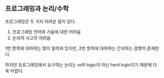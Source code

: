 
## 프로그래밍과 논리/수학

프로그래밍은 두 가지 어려운 점이 있다.
1. 프로그래밍 언어와 기술에 대한 어려움
2. 논리적 사고의 어려움

1번 항목에 대하여는 많이 알려져 있지만, 2번 항목에 대하여는 간과하는 경향이 존재한다.

하지만 프로그래밍에서 요구하는 논리는 soft logic이 아닌 hard logic이기 때문에 더욱 어렵다.


